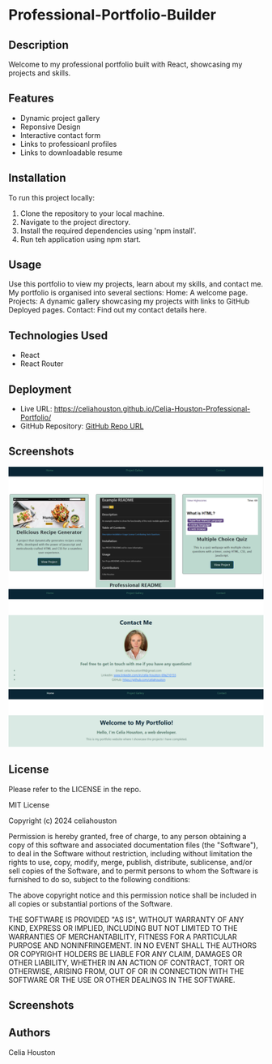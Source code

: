 # Professional-Portfolio-Builder
## Description 
Welcome to my professional portfolio built with React, showcasing my projects and skills. 

## Features
- Dynamic project gallery
- Reponsive Design 
- Interactive contact form
- Links to professioanl profiles
- Links to downloadable resume 

## Installation 
To run this project locally: 
1. Clone the repository to your local machine.
2. Navigate to the project directory.
3. Install the required dependencies using 'npm install'. 
4. Run teh application using npm start. 

## Usage
Use this portfolio to view my projects, learn about my skills, and contact me. My portfolio is organised into several sections: 
Home: A welcome page.
Projects: A dynamic gallery showcasing my projects with links to GitHub Deployed pages.
Contact: Find out my contact details here. 

## Technologies Used
- React
- React Router 

## Deployment
- Live URL: https://celiahouston.github.io/Celia-Houston-Professional-Portfolio/ 
- GitHub Repository: [GitHub Repo URL](https://github.com/celiahouston/Celia-Houston-Professional-Portfolio)

## Screenshots 
![Project Gallery](./project-gallery-ss.png)
![Contact Page](./contact-page-ss.png)
![Home Page](./homepage-ss.png)

## License 
Please refer to the LICENSE in the repo.

MIT License

Copyright (c) 2024 celiahouston

Permission is hereby granted, free of charge, to any person obtaining a copy of this software and associated documentation files (the "Software"), to deal in the Software without restriction, including without limitation the rights to use, copy, modify, merge, publish, distribute, sublicense, and/or sell copies of the Software, and to permit persons to whom the Software is furnished to do so, subject to the following conditions:

The above copyright notice and this permission notice shall be included in all copies or substantial portions of the Software.

THE SOFTWARE IS PROVIDED "AS IS", WITHOUT WARRANTY OF ANY KIND, EXPRESS OR IMPLIED, INCLUDING BUT NOT LIMITED TO THE WARRANTIES OF MERCHANTABILITY, FITNESS FOR A PARTICULAR PURPOSE AND NONINFRINGEMENT. IN NO EVENT SHALL THE AUTHORS OR COPYRIGHT HOLDERS BE LIABLE FOR ANY CLAIM, DAMAGES OR OTHER LIABILITY, WHETHER IN AN ACTION OF CONTRACT, TORT OR OTHERWISE, ARISING FROM, OUT OF OR IN CONNECTION WITH THE SOFTWARE OR THE USE OR OTHER DEALINGS IN THE SOFTWARE.
## Screenshots 

## Authors
Celia Houston 

